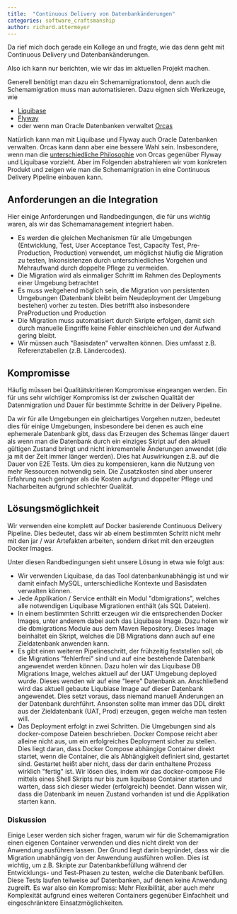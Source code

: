 ```yaml
---
title:  "Continuous Delivery von Datenbankänderungen"
categories: software_craftsmanship
author: richard.attermeyer
---
```

Da rief mich doch gerade ein Kollege an und fragte, wie das denn geht mit Continuous Delivery und Datenbankänderungen.

Also ich kann nur berichten, wie wir das im aktuellen Projekt machen.

Generell benötigt man dazu ein Schemamigrationstool, denn auch die Schemamigration muss man automatisieren.
Dazu eignen sich Werkzeuge, wie

* [Liquibase](http://www.liquibase.org/)
* [Flyway](https://flywaydb.org/)
* oder wenn man Oracle Datenbanken verwaltet [Orcas](https://github.com/opitzconsulting/orcas)

Natürlich kann man mit Liquibase und Flyway auch Oracle Datenbanken verwalten. Orcas kann dann aber eine bessere Wahl sein.
Insbesondere, wenn man die [unterschiedliche Philosophie](http://opitzconsulting.github.io/orcas/docs/de/liquibase/) von Orcas gegenüber Flyway und Liquibase vorzieht.
Aber im Folgenden abstrahieren wir vom konkreten Produkt und zeigen wie man die Schemamigration in eine Continuous Delivery Pipeline
einbauen kann.

## Anforderungen an die Integration

Hier einige Anforderungen und Randbedingungen, die für uns wichtig waren, als wir das Schemamanagement integriert haben.

* Es werden die gleichen Mechanismen für alle Umgebungen (Entwicklung, Test, User Acceptance Test, Capacity Test, Pre-Production, Production) verwendet, um möglichst häufig die Migration zu testen, Inkonsistenzen durch unterschiedliches Vorgehen und Mehraufwand durch doppelte Pflege zu vermeiden.
* Die Migration wird als einmaliger Schritt im Rahmen des Deployments einer Umgebung betrachtet
* Es muss weitgehend möglich sein, die Migration von persistenten Umgebungen (Datenbank bleibt beim Neudeployment der Umgebung bestehen) vorher zu testen. Dies betrifft also insbesondere PreProduction und Production
* Die Migration muss automatisiert durch Skripte erfolgen, damit sich durch manuelle Eingriffe keine Fehler einschleichen und der Aufwand gering bleibt.
* Wir müssen auch "Basisdaten" verwalten können. Dies umfasst z.B. Referenztabellen (z.B. Ländercodes).

## Kompromisse

Häufig müssen bei Qualitätskritieren Kompromisse eingeangen werden. Ein für uns sehr wichtiger Kompromiss ist der zwischen Qualität der Datenmigration und Dauer für bestimmte Schritte in der Delivery Pipeline.

Da wir für alle Umgebungen ein gleichartiges Vorgehen nutzen, bedeutet dies für einige Umgebungen, insbesondere bei denen es auch eine ephemerale Datenbank gibt, dass das Erzeugen des Schemas länger dauert als wenn man die Datenbank durch ein einziges Skript auf den aktuell gültigen Zustand bringt und nicht inkrementelle Änderungen anwendet (die ja mit der Zeit immer länger werden).
Dies hat Auswirkungen z.B. auf die Dauer von E2E Tests. Um dies zu kompensieren, kann die Nutzung von mehr Ressourcen notwendig sein. Die Zusatzkosten sind aber unserer Erfahrung nach geringer als die Kosten aufgrund doppelter Pflege und
Nacharbeiten aufgrund schlechter Qualität.  

## Lösungsmöglichkeit

Wir verwenden eine komplett auf Docker basierende Continuous Delivery Pipeline. Dies bedeutet, dass wir ab einem bestimmten Schritt nicht
mehr mit den jar / war Artefakten arbeiten, sondern dirket mit den erzeugten Docker Images.

Unter diesen Randbedingungen sieht unsere Lösung in etwa wie folgt aus:

* Wir verwenden Liquibase, da das Tool datenbankunabhängig ist und wir damit einfach MySQL, unterschiedliche Kontexte und Basisdaten verwalten können.
* Jede Applikation / Service enthält ein Modul "dbmigrations", welches alle notwendigen Liquibase Migrationen enthält (als SQL Dateien).
* In einem bestimmten Schritt erzeugen wir die entsprechenden Docker Images, unter anderem dabei auch das Liquibase Image. Dazu holen wir die dbmigrations Module aus dem Maven Repository. Dieses Image beinhaltet ein Skript, welches die DB Migrations dann auch auf eine Zieldatenbank anwenden kann.
* Es gibt einen weiteren Pipelineschritt, der frühzeitig feststellen soll, ob die Migrations "fehlerfrei" sind und auf eine bestehende Datenbank angewendet werden können. Dazu holen wir das Liquibase DB Migrations Image, welches aktuell auf der UAT Umgebung deployed wurde. Dieses wenden wir auf eine "leere" Datenbank an. Anschließend wird das aktuell gebaute Liqubiase Image auf dieser Datenbank angewendet. Dies setzt voraus, dass niemand manuell Änderungen an der Datenbank durchführt. Ansonsten sollte man immer das DDL direkt aus der Zieldatenbank (UAT, Prod) erzeugen, gegen welche man testen will.
* Das Deployment erfolgt in zwei Schritten. Die Umgebungen sind als docker-compose Dateien beschrieben. Docker Compose reicht aber alleine nicht aus, um ein erfolgreiches Deployment sicher zu stellen. Dies liegt daran, dass Docker Compose abhängige Container direkt startet, wenn die Container, die als Abhängigkeit definiert sind, gestartet sind. Gestartet heißt aber nicht, dass der darin enthaltene Prozess wirklich "fertig" ist. Wir lösen dies, indem wir das docker-compose File mittels eines Shell Skripts nur bis zum liquibase Container starten und warten, dass sich dieser wieder (erfolgreich) beendet. Dann wissen wir, dass die Datenbank im neuen Zustand vorhanden ist und die Applikation starten kann.

### Diskussion
Einige Leser werden sich sicher fragen, warum wir für die Schemamigration einen eigenen Container verwenden und dies nicht direkt von der Anwendung ausführen lassen.
Der Grund liegt darin begründet, dass wir die Migration unabhängig von der Anwendung ausführen wollen.
Dies ist wichtig, um z.B. Skripte zur Datenbankbefüllung während der Entwicklungs- und Test-Phasen zu testen, welche die Datenbank befüllen. Diese Tests laufen teilweise auf Datenbanken, auf denen keine Anwendung zugreift.
Es war also ein Kompromiss: Mehr Flexibilität, aber auch mehr Komplexität aufgrund eines weiteren Containers gegenüber Einfachheit und eingeschränktere Einsatzmöglichkeiten.
